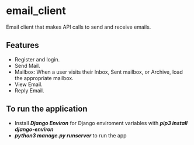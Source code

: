 # email_client

Email client that makes API calls to send and receive emails.

## Features
  - Register and login.
  - Send Mail.
  - Mailbox: When a user visits their Inbox, Sent mailbox, or Archive, load the appropriate mailbox.
  - View Email.
  - Reply Email.
  
## To run the application
  - Install ***Django Environ*** for Django enviroment variables with ***pip3 install django-environ***
  - ***python3 manage.py runserver*** to run the app

